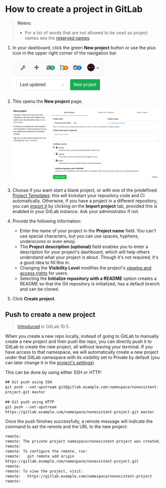 # How to create a project in GitLab

> **Notes:**
> - For a list of words that are not allowed to be used as project names see the
>   [reserved names][reserved].

1. In your dashboard, click the green **New project** button or use the plus
   icon in the upper right corner of the navigation bar.

    ![Create a project](img/create_new_project_button.png)

1. This opens the **New project** page.

    ![Project information](img/create_new_project_info.png)

1. Choose if you want start a blank project, or with one of the predefined
   [Project Templates](https://gitlab.com/gitlab-org/project-templates):
   this will kickstart your repository code and CI automatically.
   Otherwise, if you have a project in a different repository, you can [import it] by
   clicking on the **Import project** tab, provided this is enabled in
   your GitLab instance. Ask your administrator if not.

1. Provide the following information:
    - Enter the name of your project in the **Project name** field. You can't use
      special characters, but you can use spaces, hyphens, underscores or even
      emoji.
    - The **Project description (optional)** field enables you to enter a
      description for your project's dashboard, which will help others
      understand what your project is about. Though it's not required, it's a good
      idea to fill this in.
    - Changing the **Visibility Level** modifies the project's
      [viewing and access rights](../public_access/public_access.md) for users.
    - Selecting the **Initialize repository with a README** option creates a
      README so that the Git repository is initialized, has a default branch and
      can be cloned.

1. Click **Create project**.

## Push to create a new project

> [Introduced](https://gitlab.com/gitlab-org/gitlab-ce/issues/26388) in GitLab 10.5.

When you create a new repo locally, instead of going to GitLab to manually
create a new project and then push the repo, you can directly push it to
GitLab to create the new project, all without leaving your terminal. If you have access to that
namespace, we will automatically create a new project under that GitLab namespace with its
visibility set to Private by default (you can later change it in the [project's settings](../public_access/public_access.md#how-to-change-project-visibility)).

This can be done by using either SSH or HTTP:

```
## Git push using SSH
git push --set-upstream git@gitlab.example.com:namespace/nonexistent-project.git master

## Git push using HTTP
git push --set-upstream https://gitlab.example.com/namespace/nonexistent-project.git master
```

Once the push finishes successfully, a remote message will indicate
the command to set the remote and the URL to the new project:

```
remote:
remote: The private project namespace/nonexistent-project was created.
remote:
remote: To configure the remote, run:
remote:   git remote add origin https://gitlab.example.com/namespace/nonexistent-project.git
remote:
remote: To view the project, visit:
remote:   https://gitlab.example.com/namespace/nonexistent-project
remote:
```

[import it]: ../workflow/importing/README.md
[reserved]:  ../user/reserved_names.md

